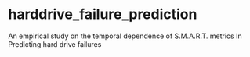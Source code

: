 # harddrive_failure_prediction
An empirical study on the temporal dependence of S.M.A.R.T. metrics In Predicting hard drive failures
